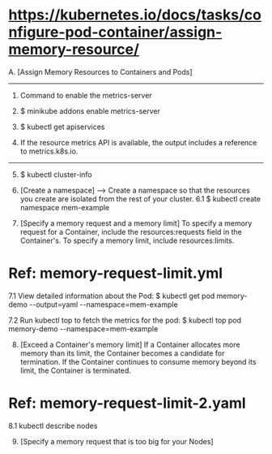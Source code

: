 # https://kubernetes.io/docs/tasks/configure-pod-container/assign-memory-resource/

A. [Assign Memory Resources to Containers and Pods]

---

1. Command to enable the metrics-server
2. \$ minikube addons enable metrics-server

3. \$ kubectl get apiservices
4. If the resource metrics API is available, the output includes a reference to metrics.k8s.io.

---

5. \$ kubectl cluster-info

6. [Create a namespace] --> Create a namespace so that the resources you create are isolated from the rest of your cluster.
6.1 \$ kubectl create namespace mem-example

7. [Specify a memory request and a memory limit] 
To specify a memory request for a Container, include the resources:requests field in the Container's. To specify a memory limit, include resources:limits.

# Ref: memory-request-limit.yml

7.1 View detailed information about the Pod:
$ kubectl get pod memory-demo --output=yaml --namespace=mem-example

7.2 Run kubectl top to fetch the metrics for the pod:
$ kubectl top pod memory-demo --namespace=mem-example

8. [Exceed a Container's memory limit]
If a Container allocates more memory than its limit, the Container becomes a candidate for termination. If the Container continues to consume memory beyond its limit, the Container is terminated.

# Ref: memory-request-limit-2.yaml

8.1 kubectl describe nodes

9. [Specify a memory request that is too big for your Nodes]